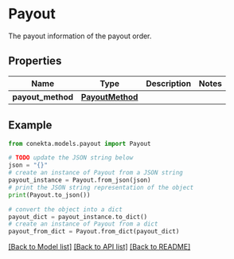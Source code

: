 # Payout

The payout information of the payout order.

## Properties

Name | Type | Description | Notes
------------ | ------------- | ------------- | -------------
**payout_method** | [**PayoutMethod**](PayoutMethod.md) |  | 

## Example

```python
from conekta.models.payout import Payout

# TODO update the JSON string below
json = "{}"
# create an instance of Payout from a JSON string
payout_instance = Payout.from_json(json)
# print the JSON string representation of the object
print(Payout.to_json())

# convert the object into a dict
payout_dict = payout_instance.to_dict()
# create an instance of Payout from a dict
payout_from_dict = Payout.from_dict(payout_dict)
```
[[Back to Model list]](../README.md#documentation-for-models) [[Back to API list]](../README.md#documentation-for-api-endpoints) [[Back to README]](../README.md)


